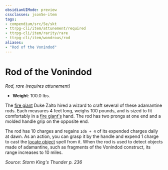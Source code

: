 ```yaml
---
obsidianUIMode: preview
cssclasses: json5e-item
tags:
- compendium/src/5e/skt
- ttrpg-cli/item/attunement/required
- ttrpg-cli/item/rarity/rare
- ttrpg-cli/item/wondrous/rod
aliases: 
- "Rod of the Vonindod"
---
```

# Rod of the Vonindod
*Rod, rare (requires attunement)*  

- **Weight**: 100.0 lbs.

The [fire giant](/3-Mechanics/CLI/bestiary/giant/fire-giant.md) Duke Zalto hired a wizard to craft several of these adamantine rods. Each measures 4 feet long, weighs 100 pounds, and is sized to fit comfortably in a [fire giant's](/3-Mechanics/CLI/bestiary/giant/fire-giant.md) hand. The rod has two prongs at one end and a molded handle grip on the opposite end.

The rod has 10 charges and regains `1d6 + 4` of its expended charges daily at dawn. As an action, you can grasp it by the handle and expend 1 charge to cast the [locate object](/3-Mechanics/CLI/spells/locate-object.md) spell from it. When the rod is used to detect objects made of adamantine, such as fragments of the Vonindod construct, its range increases to 10 miles.

*Source: Storm King's Thunder p. 236*